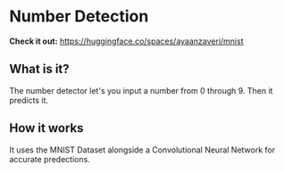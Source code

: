 # Number Detection

**Check it out:** https://huggingface.co/spaces/ayaanzaveri/mnist

## What is it?
The number detector let's you input a number from 0 through 9. Then it predicts it.

## How it works
It uses the MNIST Dataset alongside a Convolutional Neural Network for accurate predections.

